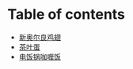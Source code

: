 # Table of contents

* [新奥尔良鸡翅](README.md)
* [茶叶蛋](cha-ye-dan.md)
* [电饭锅咖喱饭](dian-fan-guo-ka-li-fan.md)

